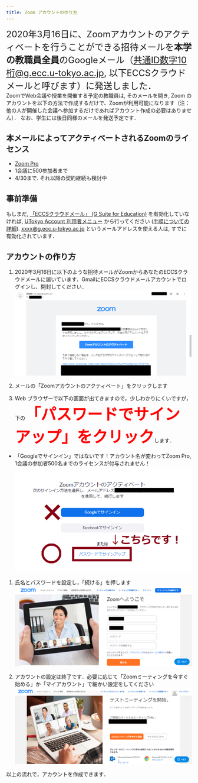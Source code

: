 ```yaml
---
title: Zoom アカウントの作り方
---
```


<span style="font-size:1.5rem">2020年3月16日に、Zoomアカウントのアクティベートを行うことができる招待メールを**本学の教職員全員**のGoogleメール（共通ID数字10桁@g.ecc.u-tokyo.ac.jp, 以下ECCSクラウドメールと呼びます）に発送しました．</span>  
ZoomでWeb会議や授業を開催する予定の教職員は, そのメールを開き, Zoom のアカウントを以下の方法で作成するだけで、Zoomが利用可能になります（注：他の人が開催した会議へ参加するだけであればアカウント作成の必要はありません）．
なお、学生には後日同様のメールを発送予定です．

## 本メールによってアクティベートされるZoomのライセンス

 * [Zoom Pro](https://www.zoom.us/pricing/?zcid=2502&creative=372836060623&keyword=%2Bzoom%20%E8%A8%98%E9%8C%B2&matchtype=b&network=g&device=c&gclid=Cj0KCQjwx7zzBRCcARIsABPRscOD9-6-XKTSyUy5gK7SieIY89abNP-_0OcXGIezRfUuLq-BCwSJfCAaAiN9EALw_wcB)
 * 1会議に500参加者まで
 * 4/30まで. それ以降の契約継続も検討中

## 事前準備

もしまだ, <a href="https://www.ecc.u-tokyo.ac.jp/announcement/2016/02/08_2116.html" target="_blank">「ECCSクラウドメール」 (G Suite for Education)</a> を有効化していなければ, <a href="https://utacm.adm.u-tokyo.ac.jp/webmtn/LoginServlet" target="_blank">UTokyo Account 利用者メニュー</a> から行ってください (<a href="https://www.ecc.u-tokyo.ac.jp/announcement/2016/04/01_2159.html" target="_blank">手順についての詳細</a>). xxxx@g.ecc.u-tokyo.ac.jp というメールアドレスを使える人は, すでに有効化されています．

## アカウントの作り方

1. 2020年3月16日に以下のような招待メールがZoomからあなたのECCSクラウドメールに届いています．GmailにECCSクラウドメールアカウントでログインし、開封してください．
  ![](img/zoom_account_email.png)  


1. メールの「Zoomアカウントのアクティベート」をクリックします  
  
1. Web ブラウザーで以下の画面が出てきますので，少しわかりにくいですが，下の<span style="font-size:3em;color:red;font-weight:bold">「パスワードでサインアップ」をクリック</span>します．  
  * 「Googleでサインイン」ではないです！アカウント名が変わってZoom Pro, 1会議の参加者500名までのライセンスが付与されません！  
  ![](img/zoom_account_browser1.png)
  
1. 氏名とパスワードを設定し，「続ける」を押します  
  ![](img/zoom_account_browser2.png)
  
1. アカウントの設定は終了です．必要に応じて「Zoomミーティングを今すぐ始める」か「マイアカウント」で細かい設定をしてください  
  ![](img/zoom_account_browser3.png)
  
  
以上の流れで，アカウントを作成できます．
